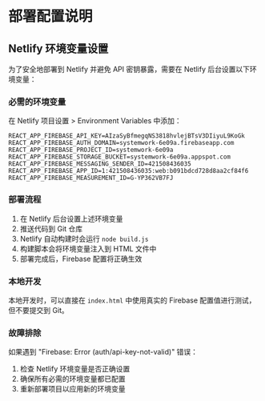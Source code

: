 # 部署配置说明

## Netlify 环境变量设置

为了安全地部署到 Netlify 并避免 API 密钥暴露，需要在 Netlify 后台设置以下环境变量：

### 必需的环境变量

在 Netlify 项目设置 > Environment Variables 中添加：

```
REACT_APP_FIREBASE_API_KEY=AIzaSyBfmegqNS3818hvlejBTsV3DIiyuL9KoGk
REACT_APP_FIREBASE_AUTH_DOMAIN=systemwork-6e09a.firebaseapp.com
REACT_APP_FIREBASE_PROJECT_ID=systemwork-6e09a
REACT_APP_FIREBASE_STORAGE_BUCKET=systemwork-6e09a.appspot.com
REACT_APP_FIREBASE_MESSAGING_SENDER_ID=421508436035
REACT_APP_FIREBASE_APP_ID=1:421508436035:web:b091bdcd728d8aa2cf84f6
REACT_APP_FIREBASE_MEASUREMENT_ID=G-YP362VB7FJ
```

### 部署流程

1. 在 Netlify 后台设置上述环境变量
2. 推送代码到 Git 仓库
3. Netlify 自动构建时会运行 `node build.js`
4. 构建脚本会将环境变量注入到 HTML 文件中
5. 部署完成后，Firebase 配置将正确生效

### 本地开发

本地开发时，可以直接在 `index.html` 中使用真实的 Firebase 配置值进行测试，但不要提交到 Git。

### 故障排除

如果遇到 "Firebase: Error (auth/api-key-not-valid)" 错误：
1. 检查 Netlify 环境变量是否正确设置
2. 确保所有必需的环境变量都已配置
3. 重新部署项目以应用新的环境变量
